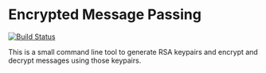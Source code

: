 # Encrypted Message Passing

[![Build Status](https://travis-ci.org/SamuelSchlesinger/encrypted-message-cli.svg?branch=master)](https://travis-ci.org/SamuelSchlesinger/encrypted-message-cli)

This is a small command line tool to generate RSA keypairs and encrypt and
decrypt messages using those keypairs.

